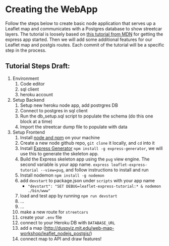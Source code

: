 # Creating the WebApp
Follow the steps below to create basic node application that serves up a Leaflet map and communicates with a Postgres database to show streetcar layers.
The tutorial is loosely based on [this tutorial from MDN](https://developer.mozilla.org/en-US/docs/Learn/Server-side/Express_Nodejs/skeleton_website) for getting the express app started. Then we will add some additional features for our Leaflet map and postgis routes. Each commit of the tutorial will be a specific step in the process.

## Tutorial Steps Draft:
1. Environment
    1. Code editor
    1. sql client
    1. heroku account
2. Setup Backend
    1. Setup new heroku node app, add postrgres DB
    1. Connect to postgres in sql client
    1. Run the db_setup.sql script to populate the schema (do this one block at a time)
    1. Import the streetcar dump file to populate with data
3. Setup Frontend
    1. Install [node and npm](https://nodejs.org/en/) on your machine
    1. Create a new node github repo, `git clone` it locally, and `cd` into it
    1. Install [Express Generator](https://expressjs.com/en/starter/generator.html) `npm install -g express-generator`, we will use this to generate the skeleton app.
    1. Build the Express skeleton app using the `pug` view engine.  The second variable is your app name. `express leaflet-express-tutorial --view=pug`, and follow instructions to install and run
    1. Install nodemon `npm install -g nodemon`
    1. add `devstart` to package.json under `scripts` with your app name
        - `"devstart": "SET DEBUG=leaflet-express-tutorial:* & nodemon ./bin/www"`
    1. load and test app by running `npm run devstart`
    1. ...
    1. ...
    1. make a new route for `streetcars`
    1. create your `.env` file
    1. connect to your Heroku DB with `DATABASE_URL`
    1. add a map (http://duspviz.mit.edu/web-map-workshop/leaflet_nodejs_postgis/)
    1. connect map to API and draw features!


